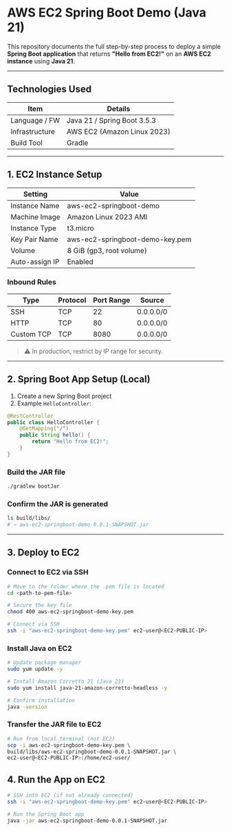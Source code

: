 # AWS EC2 Spring Boot Demo (Java 21)

This repository documents the full step-by-step process to deploy a simple **Spring Boot application** that returns **"Hello from EC2!"** on an **AWS EC2 instance** using **Java 21**.

---

## Technologies Used

| Item            | Details                     |
|-----------------|-----------------------------|
| Language / FW   | Java 21 / Spring Boot 3.5.3 |
| Infrastructure  | AWS EC2 (Amazon Linux 2023) |
| Build Tool      | Gradle                      |

---

## 1. EC2 Instance Setup

| Setting           | Value                                 |
|-------------------|----------------------------------------|
| Instance Name     | aws-ec2-springboot-demo                |
| Machine Image     | Amazon Linux 2023 AMI                  |
| Instance Type     | t3.micro                               |
| Key Pair Name     | aws-ec2-springboot-demo-key.pem        |
| Volume            | 8 GiB (gp3, root volume)               |
| Auto-assign IP    | Enabled                                |

### Inbound Rules

| Type        | Protocol | Port Range | Source     |
|-------------|----------|------------|------------|
| SSH         | TCP      | 22         | 0.0.0.0/0  |
| HTTP        | TCP      | 80         | 0.0.0.0/0  |
| Custom TCP  | TCP      | 8080       | 0.0.0.0/0  |

> ⚠️ In production, restrict by IP range for security.

---

## 2. Spring Boot App Setup (Local)

1. Create a new Spring Boot project
2. Example `HelloController`:

```java
@RestController
public class HelloController {
    @GetMapping("/")
    public String hello() {
        return "Hello from EC2!";
    }
}
```

### Build the JAR file

```bash
./gradlew bootJar
```

### Confirm the JAR is generated

```bash
ls build/libs/
# → aws-ec2-springboot-demo-0.0.1-SNAPSHOT.jar
```

---

## 3. Deploy to EC2

### Connect to EC2 via SSH

```bash
# Move to the folder where the .pem file is located
cd <path-to-pem-file>

# Secure the key file
chmod 400 aws-ec2-springboot-demo-key.pem

# Connect via SSH
ssh -i "aws-ec2-springboot-demo-key.pem" ec2-user@<EC2-PUBLIC-IP>
````

### Install Java on EC2

```bash
# Update package manager
sudo yum update -y

# Install Amazon Corretto 21 (Java 21)
sudo yum install java-21-amazon-corretto-headless -y

# Confirm installation
java -version
```

### Transfer the JAR file to EC2

```bash
# Run from local terminal (not EC2)
scp -i aws-ec2-springboot-demo-key.pem \
build/libs/aws-ec2-springboot-demo-0.0.1-SNAPSHOT.jar \
ec2-user@<EC2-PUBLIC-IP>:/home/ec2-user/
```

## 4. Run the App on EC2

```bash
# SSH into EC2 (if not already connected)
ssh -i "aws-ec2-springboot-demo-key.pem" ec2-user@<EC2-PUBLIC-IP>

# Run the Spring Boot app
java -jar aws-ec2-springboot-demo-0.0.1-SNAPSHOT.jar
```





